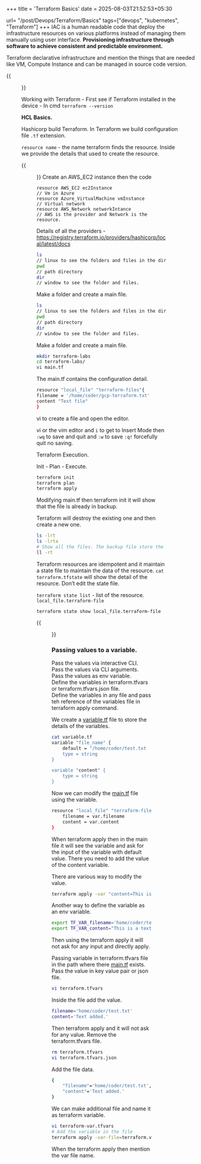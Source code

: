 +++
title = 'Terraform Basics'
date = 2025-08-03T21:52:53+05:30

url= "/post/Devops/Terraform/Basics"
tags=["devops", "kubernetes", "Terraform"]
+++
IAC is a human readable code that deploy the infrastructure resources on various platforms instead of managing them manually using user interface. **Provisioning infrastructure through software to achieve consistent and predictable environment.**

Terraform declarative infrastructure and mention the things that are needed like VM, Compute Instance and can be managed in source code version.

{{<figure src="/images/Devops/Kubernetes/IACTools.png" alt="Kubernetes Architecture" caption="Types of IAC Tools.">}}

Working with Terraform - First see if Terraform installed in the device - In cmd `terraform --version` 

**HCL Basics.**

Hashicorp build Terraform. In Terraform we build configuration file `.tf` extension.

`resource name` - the name terraform finds the resource. Inside we provide the details that used to create the resource.

{{<figure src="/images/Devops/Kubernetes/HclBasics.png" alt="Kubernetes Architecture" caption="HclBasics">}}
Create an AWS_EC2 instance then the code
```hcl
resource AWS_EC2 ec2Instance
// Vm in Azure
resource Azure_VirtualMachine vmInstance
// Virtual network
resource AWS_Network networkIntance
// AWS is the provider and Network is the resource.
```
Details of all the providers - https://registry.terraform.io/providers/hashicorp/local/latest/docs
```bash
ls 
// linux to see the folders and files in the directory.
pwd
// path directory
dir
// window to see the folder and files.
```
Make a folder and create a main file.

```bash
ls 
// linux to see the folders and files in the directory.
pwd
// path directory
dir
// window to see the folder and files.
```
Make a folder and create a main file.
```bash
mkdir terraform-labs
cd terraform-labs/
vi main.tf 
```
The main.tf contains the configuration detail.
```bash
resource "local_file" "terraform-files"{
filename = '/home/coder/gcp-terraform.txt'
content "Text file"
}
```

vi to create a file and open the editor.

vi or the vim editor and `i` to get to Insert Mode then `:wq` to save and quit and `:w` to save `:q!` forcefully quit no saving.

Terraform Execution.

Init - Plan - Execute.

```bash
terraform init
terraform plan
terraform apply
```

Modifying main.tf then terraform init it will show that the file is already in backup. 

Terraform will destroy the existing one and then create a new one.

```bash
ls -lrt
ls -lrta
# Show all the files. The backup file store the value of the files. 
ll -rt
```

Terraform resources are idempotent and it maintain a state file to maintain the data of the resource. `cat terraform.tfstate` will show the detail of the resource. Don’t edit the state file.

`terraform state list` - list of the resource. `local_file.terraform-file`

`terraform state show local_file.terraform-file`

{{<figure src="/images/Devops/Kubernetes/VariableDataType.png" alt="Kubernetes Architecture" caption="Variable Data Type.">}}

### **Passing values to a variable.**

Pass the values via interactive CLI.  
Pass the values via CLI arguments.  
Pass the values as env variable.  
Define the variables in terraform.tfvars or terraform.tfvars.json file.  
Define the variables in any file and pass teh reference of the variables file in terraform apply command.

We create a [variable.tf](http://variable.tf) file to store the details of the variables.

```bash
cat variable.tf
variable "file_name" {
	default = "/home/coder/test.txt
	type = string
}

variable "content" {
	type = string
}
```

Now we can modify the [main.tf](http://main.tf) file using the variable.

```bash
resource "local_file" "terraform-file" {
	filename = var.filename
	content = var.content
}
```

When terraform apply then in the main file it will see the variable and ask for the input of the variable with default value. There you need to add the value of the content variable.

There are various way to modify the value.

```bash
terraform apply -var "content=This is a text." -var "filename=/home/coder/terraform-file"
```

Another way to define the variable as an env variable.

```bash
export TF_VAR_filename='home/coder/test.txt'
export TF_VAR_content="This is a text file."
```

Then using the terraform apply it will not ask for any input and directly apply.

Passing variable in terraform.tfvars file in the path where there [main.tf](http://main.tf) exists. Pass the value in key value pair or json file.

```bash
vi terraform.tfvars
```

Inside the file add the value.

```bash
filename='home/coder/test.txt'
content='Text added.'
```

Then terraform apply and it will not ask for any value. Remove the terraform.tfvars file.

```bash
rm terraform.tfvars
vi terraform.tfvars.json
```

Add the file data.

```bash
{
	"filename"='home/coder/test.txt',
	"content"='Text added.'
}
```

We can make additional file and name it as terraform variable.

```bash
vi terraform-var.tfvars
# Add the variable in the file
terraform apply -var-file=terraform.var.tfvars
```

When the terraform apply then mention the var file name.
















